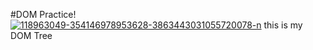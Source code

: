 #DOM Practice!
<a href="https://ibb.co/dPrVQ8R"><img src="https://i.ibb.co/fk2yCjs/118963049-354146978953628-3863443031055720078-n.jpg" alt="118963049-354146978953628-3863443031055720078-n" border="0"></a>
this is my DOM Tree
